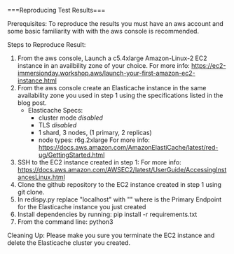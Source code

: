 ===Reproducing Test Results===

Prerequisites:
    To reproduce the results you must have an aws account and
    some basic familiarity with with the aws console is recommended.

Steps to Reproduce Result:
1) From the aws console, Launch a c5.4xlarge Amazon-Linux-2 EC2 instance in an availbility zone of your choice.
    For more info: https://ec2-immersionday.workshop.aws/launch-your-first-amazon-ec2-instance.html
2) From the aws console create an Elasticache instance in the same availability zone you used in step 1 using the specifications listed in the blog post.
    * Elasticache Specs:
        * cluster mode *disabled*
        * TLS *disabled*
        * 1 shard, 3 nodes, (1 primary, 2 replicas)
        * node types: r6g.2xlarge
    For more info: https://docs.aws.amazon.com/AmazonElastiCache/latest/red-ug/GettingStarted.html
3) SSH to the EC2 instance created in step 1:
    For more info: https://docs.aws.amazon.com/AWSEC2/latest/UserGuide/AccessingInstancesLinux.html
4) Clone the github repository to the EC2 instance created in step 1 using git clone.
5) In redispy.py replace "localhost" with "<Primary Endpoint>"
    where <Primary Endpoint> is the Primary Endpoint for the Elasticache instance you just created
6) Install dependencies by running:
    pip install -r requirements.txt
7) From the command line: python3 <Path to redispy.py>

Cleaning Up:
Please make you sure you terminate the EC2 instance and delete the Elasticache cluster you created.
